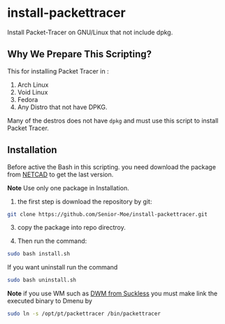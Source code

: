 # install-packettracer
Install Packet-Tracer on GNU/Linux that not include dpkg.

## Why We Prepare This Scripting?
This for installing Packet Tracer in : 

1) Arch Linux
2) Void Linux
3) Fedora
4) Any Distro that not have DPKG. 

Many of the destros does not have `dpkg` and must use this script to install Packet Tracer. 

## Installation 
Before active the Bash in this scripting. you need download the package from [NETCAD](https://www.netacad.com/courses/packet-tracer) to get the last version. 

**Note** Use only one package in Installation.

1) the first step is download the repository by git:

```bash
git clone https://github.com/Senior-Moe/install-packettracer.git
```

3) copy the package into repo directroy.

4) Then run the command: 

```bash
sudo bash install.sh
```

If you want uninstall run the command 

```bash
sudo bash uninstall.sh
```

**Note**
if you use WM such as [DWM from Suckless](https://dwm.suckless.org) you must make link the executed binary to Dmenu by 

``` bash
sudo ln -s /opt/pt/packettracer /bin/packettracer
```
